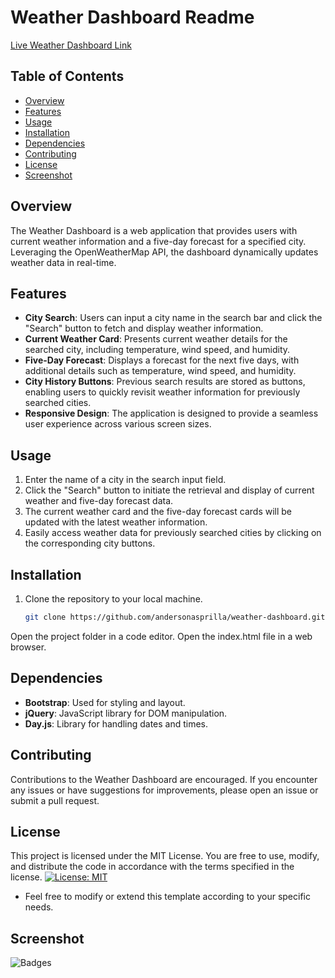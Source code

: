 # Weather Dashboard Readme

[Live Weather Dashboard Link](https://andersonasprilla.github.io/Weather-Dashboard/)




## Table of Contents
- [Overview](#overview)
- [Features](#features)
- [Usage](#usage)
- [Installation](#installation)
- [Dependencies](#dependencies)
- [Contributing](#contributing)
- [License](#license)
- [Screenshot](#screenshot)

## Overview
The Weather Dashboard is a web application that provides users with current weather information and a five-day forecast for a specified city. Leveraging the OpenWeatherMap API, the dashboard dynamically updates weather data in real-time.

## Features
- **City Search**: Users can input a city name in the search bar and click the "Search" button to fetch and display weather information.
- **Current Weather Card**: Presents current weather details for the searched city, including temperature, wind speed, and humidity.
- **Five-Day Forecast**: Displays a forecast for the next five days, with additional details such as temperature, wind speed, and humidity.
- **City History Buttons**: Previous search results are stored as buttons, enabling users to quickly revisit weather information for previously searched cities.
- **Responsive Design**: The application is designed to provide a seamless user experience across various screen sizes.

## Usage
1. Enter the name of a city in the search input field.
2. Click the "Search" button to initiate the retrieval and display of current weather and five-day forecast data.
3. The current weather card and the five-day forecast cards will be updated with the latest weather information.
4. Easily access weather data for previously searched cities by clicking on the corresponding city buttons.

## Installation
1. Clone the repository to your local machine.
   ```bash
   git clone https://github.com/andersonasprilla/weather-dashboard.git

Open the project folder in a code editor.
Open the index.html file in a web browser.

## Dependencies
- **Bootstrap**: Used for styling and layout.
- **jQuery**: JavaScript library for DOM manipulation.
- **Day.js**: Library for handling dates and times.

## Contributing
Contributions to the Weather Dashboard are encouraged. If you encounter any issues or have suggestions for improvements, please open an issue or submit a pull request.

## License
This project is licensed under the MIT License. You are free to use, modify, and distribute the code in accordance with the terms specified in the license.
[![License: MIT](https://img.shields.io/badge/License-MIT-yellow.svg)](https://opensource.org/licenses/MIT)


- Feel free to modify or extend this template according to your specific needs.

## Screenshot

![Badges](./challenge-6.png)